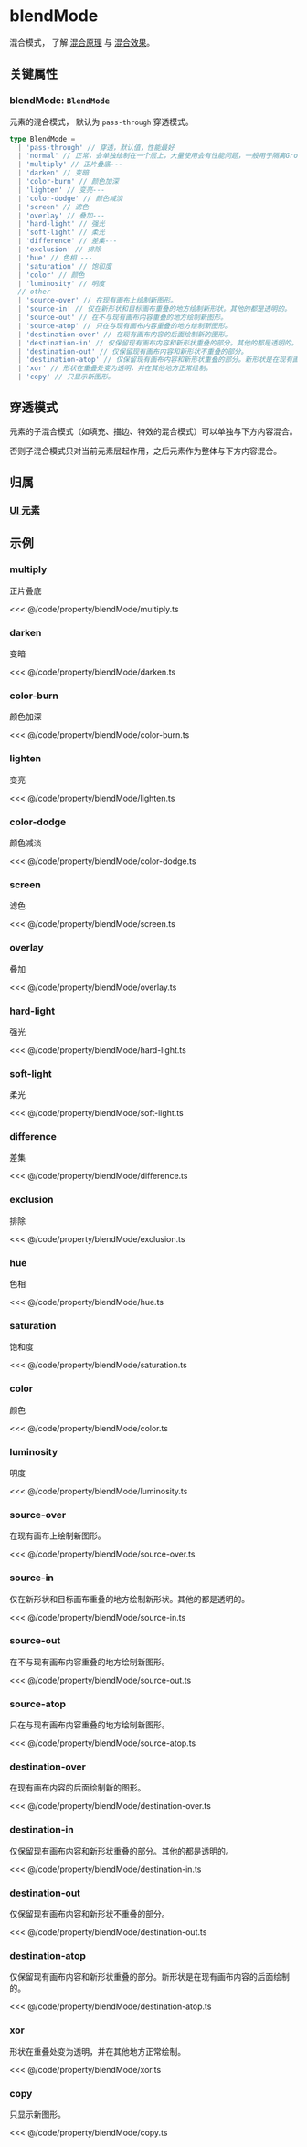 <script setup>
import Case from '/component/Case.vue'
</script>

# blendMode

混合模式， 了解 [混合原理](https://developer.mozilla.org/zh-CN/docs/Web/API/CanvasRenderingContext2D/globalCompositeOperation) 与 [混合效果](https://developer.mozilla.org/en-US/docs/Web/CSS/mix-blend-mode)。

<case name="BlendMode" index=1 count=6 editor=false></case>

## 关键属性

### blendMode: `BlendMode`

元素的混合模式， 默认为 `pass-through` 穿透模式。

```ts
type BlendMode =
  | 'pass-through' // 穿透，默认值，性能最好
  | 'normal' // 正常，会单独绘制在一个层上，大量使用会有性能问题，一般用于隔离Group内的混合样式，防止影响Group外的元素
  | 'multiply' // 正片叠底---
  | 'darken' // 变暗
  | 'color-burn' // 颜色加深
  | 'lighten' // 变亮---
  | 'color-dodge' // 颜色减淡
  | 'screen' // 滤色
  | 'overlay' // 叠加---
  | 'hard-light' // 强光
  | 'soft-light' // 柔光
  | 'difference' // 差集---
  | 'exclusion' // 排除
  | 'hue' // 色相 ---
  | 'saturation' // 饱和度
  | 'color' // 颜色
  | 'luminosity' // 明度
  // other
  | 'source-over' // 在现有画布上绘制新图形。
  | 'source-in' // 仅在新形状和目标画布重叠的地方绘制新形状。其他的都是透明的。
  | 'source-out' // 在不与现有画布内容重叠的地方绘制新图形。
  | 'source-atop' // 只在与现有画布内容重叠的地方绘制新图形。
  | 'destination-over' // 在现有画布内容的后面绘制新的图形。
  | 'destination-in' // 仅保留现有画布内容和新形状重叠的部分。其他的都是透明的。
  | 'destination-out' // 仅保留现有画布内容和新形状不重叠的部分。
  | 'destination-atop' // 仅保留现有画布内容和新形状重叠的部分。新形状是在现有画布内容的后面绘制的。
  | 'xor' // 形状在重叠处变为透明，并在其他地方正常绘制。
  | 'copy' // 只显示新图形。
```

## 穿透模式

元素的子混合模式（如填充、描边、特效的混合模式）可以单独与下方内容混合。

否则子混合模式只对当前元素层起作用，之后元素作为整体与下方内容混合。

## 归属

### [UI 元素](/reference/display/UI.md)

## 示例

<case name="BlendMode" index=2 editor=false></case>

### multiply

正片叠底

<<< @/code/property/blendMode/multiply.ts

<case name="BlendMode" index=3 editor=false></case>

### darken

变暗

<<< @/code/property/blendMode/darken.ts

<case name="BlendMode" index=4 editor=false></case>

### color-burn

颜色加深

<<< @/code/property/blendMode/color-burn.ts

<case name="BlendMode" index=5 editor=false></case>

### lighten

变亮

<<< @/code/property/blendMode/lighten.ts

<case name="BlendMode" index=6 editor=false></case>

### color-dodge

颜色减淡

<<< @/code/property/blendMode/color-dodge.ts

<case name="BlendMode" index=7 editor=false></case>

### screen

滤色

<<< @/code/property/blendMode/screen.ts

<case name="BlendMode" index=8 editor=false></case>

### overlay

叠加

<<< @/code/property/blendMode/overlay.ts

<case name="BlendMode" index=9 editor=false></case>

### hard-light

强光

<<< @/code/property/blendMode/hard-light.ts

<case name="BlendMode" index=10 editor=false></case>

### soft-light

柔光

<<< @/code/property/blendMode/soft-light.ts

<case name="BlendMode" index=11 editor=false></case>

### difference

差集

<<< @/code/property/blendMode/difference.ts

<case name="BlendMode" index=12 editor=false></case>

### exclusion

排除

<<< @/code/property/blendMode/exclusion.ts

<case name="BlendMode" index=13 editor=false></case>

### hue

色相

<<< @/code/property/blendMode/hue.ts

<case name="BlendMode" index=14 editor=false></case>

### saturation

饱和度

<<< @/code/property/blendMode/saturation.ts

<case name="BlendMode" index=15 editor=false></case>

### color

颜色

<<< @/code/property/blendMode/color.ts

<case name="BlendMode" index=16 editor=false></case>

### luminosity

明度

<<< @/code/property/blendMode/luminosity.ts

<case name="BlendMode" index=17 editor=false></case>

### source-over

在现有画布上绘制新图形。

<<< @/code/property/blendMode/source-over.ts

<case name="BlendMode" index=18 editor=false></case>

### source-in

仅在新形状和目标画布重叠的地方绘制新形状。其他的都是透明的。

<<< @/code/property/blendMode/source-in.ts

<case name="BlendMode" index=19 editor=false></case>

### source-out

在不与现有画布内容重叠的地方绘制新图形。

<<< @/code/property/blendMode/source-out.ts

<case name="BlendMode" index=20 editor=false></case>

### source-atop

只在与现有画布内容重叠的地方绘制新图形。

<<< @/code/property/blendMode/source-atop.ts

<case name="BlendMode" index=21 editor=false></case>

### destination-over

在现有画布内容的后面绘制新的图形。

<<< @/code/property/blendMode/destination-over.ts

<case name="BlendMode" index=22 editor=false></case>

### destination-in

仅保留现有画布内容和新形状重叠的部分。其他的都是透明的。

<<< @/code/property/blendMode/destination-in.ts

<case name="BlendMode" index=23 editor=false></case>

### destination-out

仅保留现有画布内容和新形状不重叠的部分。

<<< @/code/property/blendMode/destination-out.ts

<case name="BlendMode" index=24 editor=false></case>

### destination-atop

仅保留现有画布内容和新形状重叠的部分。新形状是在现有画布内容的后面绘制的。

<<< @/code/property/blendMode/destination-atop.ts

<case name="BlendMode" index=25 editor=false></case>

### xor

形状在重叠处变为透明，并在其他地方正常绘制。

<<< @/code/property/blendMode/xor.ts

<case name="BlendMode" index=26 editor=false></case>

### copy

只显示新图形。

<<< @/code/property/blendMode/copy.ts
